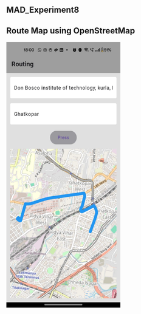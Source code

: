 ## MAD_Experiment8
## Route Map using OpenStreetMap

<img src="Output.jpeg" width="300" height="700">
